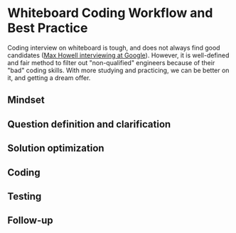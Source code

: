 # Whiteboard Coding Workflow and Best Practice

Coding interview on whiteboard is tough, and does not always find good candidates ([Max Howell interviewing at Google](https://www.quora.com/Whats-the-logic-behind-Google-rejecting-Max-Howell-the-author-of-Homebrew-for-not-being-able-to-invert-a-binary-tree)). However, it is well-defined and fair method to filter out "non-qualified" engineers because of their "bad" coding skills. With more studying and practicing, we can be better on it, and getting a dream offer.

## Mindset

## Question definition and clarification

## Solution optimization

## Coding

## Testing

## Follow-up